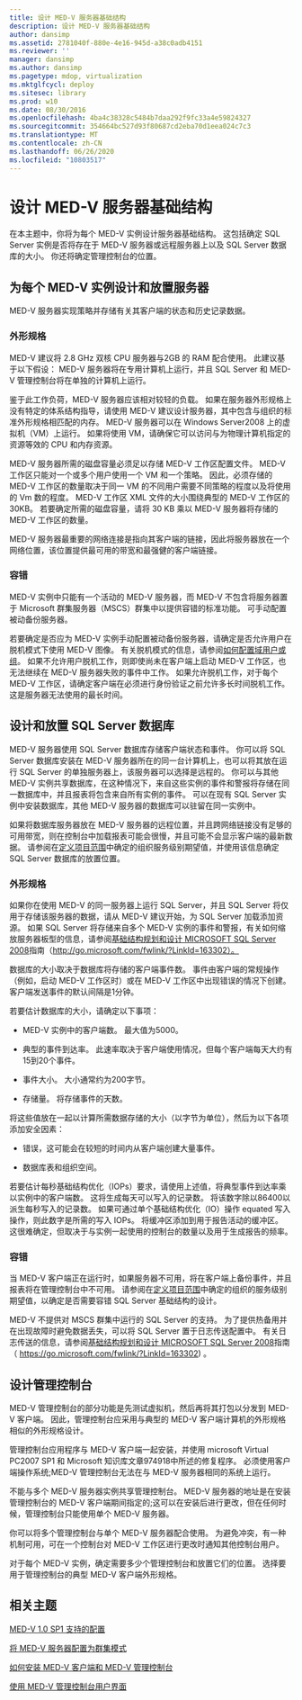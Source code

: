 ```yaml
---
title: 设计 MED-V 服务器基础结构
description: 设计 MED-V 服务器基础结构
author: dansimp
ms.assetid: 2781040f-880e-4e16-945d-a38c0adb4151
ms.reviewer: ''
manager: dansimp
ms.author: dansimp
ms.pagetype: mdop, virtualization
ms.mktglfcycl: deploy
ms.sitesec: library
ms.prod: w10
ms.date: 08/30/2016
ms.openlocfilehash: 4ba4c38328c5484b7daa292f9fc33a4e59824327
ms.sourcegitcommit: 354664bc527d93f80687cd2eba70d1eea024c7c3
ms.translationtype: MT
ms.contentlocale: zh-CN
ms.lasthandoff: 06/26/2020
ms.locfileid: "10803517"
---
```

# 设计 MED-V 服务器基础结构


在本主题中，你将为每个 MED-V 实例设计服务器基础结构。 这包括确定 SQL Server 实例是否将存在于 MED-V 服务器或远程服务器上以及 SQL Server 数据库的大小。 你还将确定管理控制台的位置。

## 为每个 MED-V 实例设计和放置服务器


MED-V 服务器实现策略并存储有关其客户端的状态和历史记录数据。

### 外形规格

MED-V 建议将 2.8 GHz 双核 CPU 服务器与2GB 的 RAM 配合使用。 此建议基于以下假设： MED-V 服务器将在专用计算机上运行，并且 SQL Server 和 MED-V 管理控制台将在单独的计算机上运行。

鉴于此工作负荷，MED-V 服务器应该相对较轻的负载。 如果在服务器外形规格上没有特定的体系结构指导，请使用 MED-V 建议设计服务器，其中包含与组织的标准外形规格相匹配的内存。 MED-V 服务器可以在 Windows Server2008 上的虚拟机（VM）上运行。 如果将使用 VM，请确保它可以访问与为物理计算机指定的资源等效的 CPU 和内存资源。

MED-V 服务器所需的磁盘容量必须足以存储 MED-V 工作区配置文件。 MED-V 工作区只能对一个或多个用户使用一个 VM 和一个策略。 因此，必须存储的 MED-V 工作区的数量取决于同一 VM 的不同用户需要不同策略的程度以及将使用的 Vm 数的程度。 MED-V 工作区 XML 文件的大小围绕典型的 MED-V 工作区的30KB。 若要确定所需的磁盘容量，请将 30 KB 乘以 MED-V 服务器将存储的 MED-V 工作区的数量。

MED-V 服务器最重要的网络连接是指向其客户端的链接，因此将服务器放在一个网络位置，该位置提供最可用的带宽和最强健的客户端链接。

### 容错

MED-V 实例中只能有一个活动的 MED-V 服务器，而 MED-V 不包含将服务器置于 Microsoft 群集服务器（MSCS）群集中以提供容错的标准功能。 可手动配置被动备份服务器。

若要确定是否应为 MED-V 实例手动配置被动备份服务器，请确定是否允许用户在脱机模式下使用 MED-V 图像。 有关脱机模式的信息，请参阅[如何配置域用户或组](how-to-configure-a-domain-user-or-groupmedvv2.md)。 如果不允许用户脱机工作，则即使尚未在客户端上启动 MED-V 工作区，也无法继续在 MED-V 服务器失败的事件中工作。 如果允许脱机工作，对于每个 MED-V 工作区，请确定客户端在必须进行身份验证之前允许多长时间脱机工作。 这是服务器无法使用的最长时间。

## 设计和放置 SQL Server 数据库


MED-V 服务器使用 SQL Server 数据库存储客户端状态和事件。 你可以将 SQL Server 数据库安装在 MED-V 服务器所在的同一台计算机上，也可以将其放在运行 SQL Server 的单独服务器上，该服务器可以选择是远程的。 你可以与其他 MED-V 实例共享数据库，在这种情况下，来自这些实例的事件和警报将存储在同一数据库中，并且报表将包含来自所有实例的事件。 可以在现有 SQL Server 实例中安装数据库，其他 MED-V 服务器的数据库可以驻留在同一实例中。

如果将数据库服务器放在 MED-V 服务器的远程位置，并且跨网络链接没有足够的可用带宽，则在控制台中加载报表可能会很慢，并且可能不会显示客户端的最新数据。 请参阅在[定义项目范围](define-the-project-scope.md)中确定的组织服务级别期望值，并使用该信息确定 SQL Server 数据库的放置位置。

### 外形规格

如果你在使用 MED-V 的同一服务器上运行 SQL Server，并且 SQL Server 将仅用于存储该服务器的数据，请从 MED-V 建议开始，为 SQL Server 加载添加资源。 如果 SQL Server 将存储来自多个 MED-V 实例的事件和警报，有关如何缩放服务器板型的信息，请参阅[基础结构规划和设计 MICROSOFT SQL Server 2008](https://go.microsoft.com/fwlink/?LinkId=163302)指南（http://go.microsoft.com/fwlink/?LinkId=163302）。

数据库的大小取决于数据库将存储的客户端事件数。 事件由客户端的常规操作（例如，启动 MED-V 工作区时）或在 MED-V 工作区中出现错误的情况下创建。 客户端发送事件的默认间隔是1分钟。

若要估计数据库的大小，请确定以下事项：

-   MED-V 实例中的客户端数。 最大值为5000。

-   典型的事件到达率。 此速率取决于客户端使用情况，但每个客户端每天大约有15到20个事件。

-   事件大小。 大小通常约为200字节。

-   存储量。 将存储事件的天数。

将这些值放在一起以计算所需数据存储的大小（以字节为单位），然后为以下各项添加安全因素：

-   错误，这可能会在较短的时间内从客户端创建大量事件。

-   数据库表和组织空间。

若要估计每秒基础结构优化（IOPs）要求，请使用上述值，将典型事件到达率乘以实例中的客户端数。 这将生成每天可以写入的记录数。 将该数字除以86400以派生每秒写入的记录数。 如果可通过单个基础结构优化（IO）操作 equated 写入操作，则此数字是所需的写入 IOPs。 将缓冲区添加到用于报告活动的缓冲区。 这很难确定，但取决于与实例一起使用的控制台的数量以及用于生成报告的频率。

### 容错

当 MED-V 客户端正在运行时，如果服务器不可用，将在客户端上备份事件，并且报表将在管理控制台中不可用。 请参阅在[定义项目范围](define-the-project-scope.md)中确定的组织的服务级别期望值，以确定是否需要容错 SQL Server 基础结构的设计。

MED-V 不提供对 MSCS 群集中运行的 SQL Server 的支持。 为了提供热备用并在出现故障时避免数据丢失，可以将 SQL Server 置于日志传送配置中。 有关日志传送的信息，请参阅[基础结构规划和设计 MICROSOFT SQL Server 2008](https://go.microsoft.com/fwlink/?LinkId=163302)指南（ https://go.microsoft.com/fwlink/?LinkId=163302) 。

## 设计管理控制台


MED-V 管理控制台的部分功能是先测试虚拟机，然后再将其打包以分发到 MED-V 客户端。 因此，管理控制台应采用与典型的 MED-V 客户端计算机的外形规格相似的外形规格设计。

管理控制台应用程序与 MED-V 客户端一起安装，并使用 microsoft Virtual PC2007 SP1 和 Microsoft 知识库文章974918中所述的修复程序。 必须使用客户端操作系统;MED-V 管理控制台无法在与 MED-V 服务器相同的系统上运行。

不能与多个 MED-V 服务器实例共享管理控制台。 MED-V 服务器的地址是在安装管理控制台的 MED-V 客户端期间指定的;这可以在安装后进行更改，但在任何时候，管理控制台只能使用单个 MED-V 服务器。

你可以将多个管理控制台与单个 MED-V 服务器配合使用。 为避免冲突，有一种机制可用，可在一个控制台对 MED-V 工作区进行更改时通知其他控制台用户。

对于每个 MED-V 实例，确定需要多少个管理控制台和放置它们的位置。 选择要用于管理控制台的典型 MED-V 客户端外形规格。

## 相关主题


[MED-V 1.0 SP1 支持的配置](med-v-10-sp1-supported-configurationsmedv-10-sp1.md)

[将 MED-V 服务器配置为群集模式](configuring-med-v-server-for-cluster-mode.md)

[如何安装 MED-V 客户端和 MED-V 管理控制台](how-to-install-med-v-client-and-med-v-management-console.md)

[使用 MED-V 管理控制台用户界面](using-the-med-v-management-console-user-interface.md)

 

 





